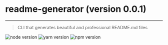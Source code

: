 # **readme-generator** (version 0.0.1)

---

> CLI that generates beautiful and professional README.md files

![node version](https://img.shields.io/badge/node-%3E%3D>=9.10.x-brightgreen.svg)
![yarn version](https://img.shields.io/badge/yarn-%3E%3D>=1.9.x-brightgreen.svg)
![npm version](https://img.shields.io/badge/npm-%3E%3D>=6.3.x-brightgreen.svg)
